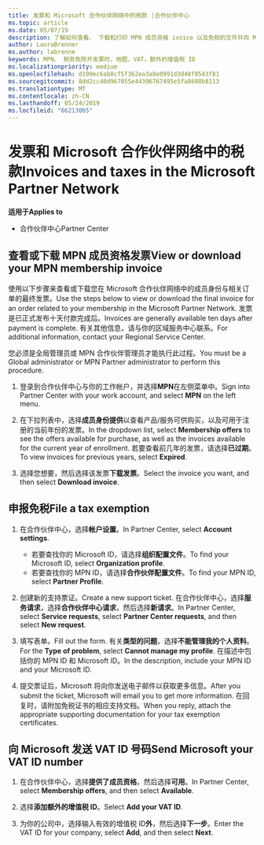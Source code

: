 ```yaml
---
title: 发票和 Microsoft 合作伙伴网络中的税款 |合作伙伴中心
ms.topic: article
ms.date: 05/07/19
description: 了解如何查看、 下载和打印 MPN 成员资格 ivoice 以及免税的文件并向 Microsoft 发送您的增值税 ID 号。
author: LauraBrenner
ms.author: labrenne
keywords: MPN、 税务免除开发票时，地图，VAT，额外的增值税 ID
ms.localizationpriority: medium
ms.openlocfilehash: d199ec6ab8cf5f362ea3a8e0991d3d48f0543f81
ms.sourcegitcommit: 8dd2cc40d967055e44396767495e5fa8688b8113
ms.translationtype: MT
ms.contentlocale: zh-CN
ms.lasthandoff: 05/24/2019
ms.locfileid: "66213065"
---
```

# <a name="invoices-and-taxes-in-the-microsoft-partner-network"></a><span data-ttu-id="c1f90-104">发票和 Microsoft 合作伙伴网络中的税款</span><span class="sxs-lookup"><span data-stu-id="c1f90-104">Invoices and taxes in the Microsoft Partner Network</span></span>

<span data-ttu-id="c1f90-105">**适用于**</span><span class="sxs-lookup"><span data-stu-id="c1f90-105">**Applies to**</span></span>

-  <span data-ttu-id="c1f90-106">合作伙伴中心</span><span class="sxs-lookup"><span data-stu-id="c1f90-106">Partner Center</span></span>

## <a name="view-or-download-your-mpn-membership-invoice"></a><span data-ttu-id="c1f90-107">查看或下载 MPN 成员资格发票</span><span class="sxs-lookup"><span data-stu-id="c1f90-107">View or download your MPN membership invoice</span></span>

<span data-ttu-id="c1f90-108">使用以下步骤来查看或下载您在 Microsoft 合作伙伴网络中的成员身份与相关订单的最终发票。</span><span class="sxs-lookup"><span data-stu-id="c1f90-108">Use the steps below to view or download the final invoice for an order related to your membership in the Microsoft Partner Network.</span></span> <span data-ttu-id="c1f90-109">发票是已正式发布十天付款完成后。</span><span class="sxs-lookup"><span data-stu-id="c1f90-109">Invoices are generally available ten days after payment is complete.</span></span> <span data-ttu-id="c1f90-110">有关其他信息，请与你的区域服务中心联系。</span><span class="sxs-lookup"><span data-stu-id="c1f90-110">For additional information, contact your Regional Service Center.</span></span>  

<span data-ttu-id="c1f90-111">您必须是全局管理员或 MPN 合作伙伴管理员才能执行此过程。</span><span class="sxs-lookup"><span data-stu-id="c1f90-111">You must be a Global administrator or MPN Partner administrator to perform this procedure.</span></span> 

1.  <span data-ttu-id="c1f90-112">登录到合作伙伴中心与你的工作帐户，并选择**MPN**在左侧菜单中。</span><span class="sxs-lookup"><span data-stu-id="c1f90-112">Sign into Partner Center with your work account, and select **MPN** on the left menu.</span></span>

4.  <span data-ttu-id="c1f90-113">在下拉列表中，选择**成员身份提供**以查看产品/服务可供购买，以及可用于注册的当前年份的发票。</span><span class="sxs-lookup"><span data-stu-id="c1f90-113">In the dropdown list, select **Membership offers** to see the offers available for purchase, as well as the invoices available for the current year of enrollment.</span></span> <span data-ttu-id="c1f90-114">若要查看前几年的发票，请选择**已过期**。</span><span class="sxs-lookup"><span data-stu-id="c1f90-114">To view invoices for previous years, select **Expired**.</span></span>

6.  <span data-ttu-id="c1f90-115">选择您想要，然后选择该发票**下载发票**。</span><span class="sxs-lookup"><span data-stu-id="c1f90-115">Select the invoice you want, and then select **Download invoice**.</span></span> 

## <a name="file-a-tax-exemption"></a><span data-ttu-id="c1f90-116">申报免税</span><span class="sxs-lookup"><span data-stu-id="c1f90-116">File a tax exemption</span></span>

1.  <span data-ttu-id="c1f90-117">在合作伙伴中心，选择**帐户设置**。</span><span class="sxs-lookup"><span data-stu-id="c1f90-117">In Partner Center, select **Account settings**.</span></span>
    -   <span data-ttu-id="c1f90-118">若要查找你的 Microsoft ID，请选择**组织配置文件**。</span><span class="sxs-lookup"><span data-stu-id="c1f90-118">To find your Microsoft ID, select **Organization profile**.</span></span>
    -   <span data-ttu-id="c1f90-119">若要查找你的 MPN ID，请选择**合作伙伴配置文件**。</span><span class="sxs-lookup"><span data-stu-id="c1f90-119">To find your MPN ID, select **Partner Profile**.</span></span>

2.  <span data-ttu-id="c1f90-120">创建新的支持票证。</span><span class="sxs-lookup"><span data-stu-id="c1f90-120">Create a new support ticket.</span></span> <span data-ttu-id="c1f90-121">在合作伙伴中心，选择**服务请求**，选择**合作伙伴中心请求**，然后选择**新请求**。</span><span class="sxs-lookup"><span data-stu-id="c1f90-121">In Partner Center, select **Service requests**, select **Partner Center requests**, and then select **New request**.</span></span>

3.  <span data-ttu-id="c1f90-122">填写表单。</span><span class="sxs-lookup"><span data-stu-id="c1f90-122">Fill out the form.</span></span> <span data-ttu-id="c1f90-123">有关**类型的问题**，选择**不能管理我的个人资料**。</span><span class="sxs-lookup"><span data-stu-id="c1f90-123">For the **Type of problem**, select **Cannot manage my profile**.</span></span> <span data-ttu-id="c1f90-124">在描述中包括你的 MPN ID 和 Microsoft ID。</span><span class="sxs-lookup"><span data-stu-id="c1f90-124">In the description, include your MPN ID and your Microsoft ID.</span></span>

4.  <span data-ttu-id="c1f90-125">提交票证后，Microsoft 将向你发送电子邮件以获取更多信息。</span><span class="sxs-lookup"><span data-stu-id="c1f90-125">After you submit the ticket, Microsoft will email you to get more information.</span></span> <span data-ttu-id="c1f90-126">在回复时，请附加免税证书的相应支持文档。</span><span class="sxs-lookup"><span data-stu-id="c1f90-126">When you reply, attach the appropriate supporting documentation for your tax exemption certificates.</span></span>

## <a name="send-microsoft-your-vat-id-number"></a><span data-ttu-id="c1f90-127">向 Microsoft 发送 VAT ID 号码</span><span class="sxs-lookup"><span data-stu-id="c1f90-127">Send Microsoft your VAT ID number</span></span>
1.  <span data-ttu-id="c1f90-128">在合作伙伴中心，选择**提供了成员资格**，然后选择**可用**。</span><span class="sxs-lookup"><span data-stu-id="c1f90-128">In Partner Center, select **Membership offers**, and then select **Available**.</span></span> 

2.  <span data-ttu-id="c1f90-129">选择**添加额外的增值税 ID**。</span><span class="sxs-lookup"><span data-stu-id="c1f90-129">Select **Add your VAT ID**.</span></span> 

3.  <span data-ttu-id="c1f90-130">为你的公司中，选择输入有效的增值税 ID**外**，然后选择**下一步**。</span><span class="sxs-lookup"><span data-stu-id="c1f90-130">Enter the VAT ID for your company, select **Add**, and then select **Next**.</span></span> 

